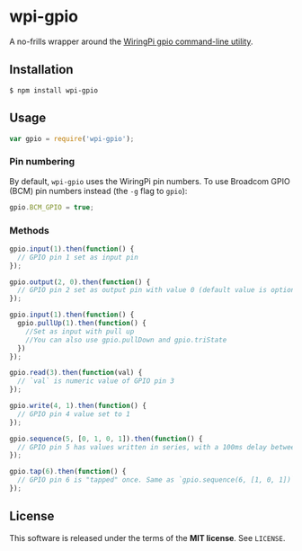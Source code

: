 wpi-gpio
========
A no-frills wrapper around the
[WiringPi gpio command-line utility](https://projects.drogon.net/raspberry-pi/wiringpi/the-gpio-utility).

Installation
------------

    $ npm install wpi-gpio

Usage
-----
```javascript
var gpio = require('wpi-gpio');
```

### Pin numbering
By default, `wpi-gpio` uses the WiringPi pin numbers. To use Broadcom GPIO (BCM)
pin numbers instead (the `-g` flag to `gpio`):

```javascript
gpio.BCM_GPIO = true;
```

### Methods
```javascript
gpio.input(1).then(function() {
  // GPIO pin 1 set as input pin
});
```

```javascript
gpio.output(2, 0).then(function() {
  // GPIO pin 2 set as output pin with value 0 (default value is optional)
});
```

```javascript
gpio.input(1).then(function() {
  gpio.pullUp(1).then(function() {
    //Set as input with pull up 
    //You can also use gpio.pullDown and gpio.triState
  })
});
```


```javascript
gpio.read(3).then(function(val) {
  // `val` is numeric value of GPIO pin 3
});
```

```javascript
gpio.write(4, 1).then(function() {
  // GPIO pin 4 value set to 1
});
```

```javascript
gpio.sequence(5, [0, 1, 0, 1]).then(function() {
  // GPIO pin 5 has values written in series, with a 100ms delay between values
});
```

```javascript
gpio.tap(6).then(function() {
  // GPIO pin 6 is "tapped" once. Same as `gpio.sequence(6, [1, 0, 1])`
});
```

License
-------
This software is released under the terms of the **MIT license**. See `LICENSE`.
